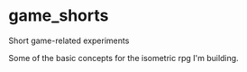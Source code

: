 # game_shorts
Short game-related experiments

Some of the basic concepts for the isometric rpg I'm building.
